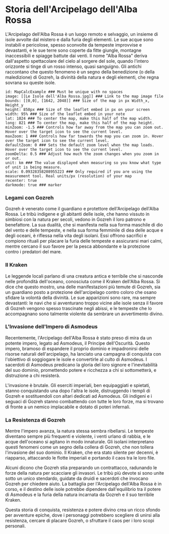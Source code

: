 # **Storia dell'Arcipelago dell'Alba Rossa**

L'Arcipelago dell'Alba Rossa è un luogo remoto e selvaggio, un insieme di isole avvolte dal mistero e dalla furia degli elementi. Le sue acque sono instabili e pericolose, spesso sconvolte da tempeste improvvise e devastanti, e le sue terre sono coperte da fitte giungle, montagne inaccessibili e spiagge battute dai venti. Il nome "Alba Rossa" deriva dall'aspetto spettacolare del cielo al sorgere del sole, quando l'intero orizzonte si tinge di un rosso intenso, quasi sanguigno. Gli antichi raccontano che questo fenomeno è un segno della benedizione (o della maledizione) di Gozreh, la divinità della natura e degli elementi, che regna sovrana su queste isole.

```leaflet  
id: MapCalcExample ### Must be unique with no spaces  
image: [[Le Isole dell'Alba Rossa.jpg]] ### Link to the map image file  
bounds: [[0,0], [1642, 2048]] ### Size of the map in px Width_x, Height_y  
height: 850px ### Size of the leaflet embed in px on your screen  
width: 95% ### Size of the leaflet embed in your note  
lat: 1024 ### To center the map, make this half of the map width.  
long: 821 ### To center the map, make this half of the map height.  
minZoom: -1.5 ### Controls how far away from the map you can zoom out. Hover over the target icon to see the current level.  
maxZoom: 1 ### Controls how far towards the map you can zoom in. Hover over the target icon to see the current level.  
defaultZoom: 0 ### Sets the default zoom level when the map loads. Hover over the target icon to see the current level.  
zoomDelta: 0.5 ### Adjust how much the zoom changes when you zoom in or out.  
unit: km ### The value displayed when measuring so you know what type of unit is being measure.  
scale: 0.09328358208955223 ### Only required if you are using the measurement tool. Real units/px (resolution) of your map  
recenter: true  
darkmode: true ### marker  
```


### Legami con Gozreh

Gozreh è venerato come il guardiano e protettore dell'Arcipelago dell'Alba Rossa. Le tribù indigene e gli abitanti delle isole, che hanno vissuto in simbiosi con la natura per secoli, vedono in Gozreh il loro patrono e benefattore. La sua dualità, che si manifesta nella sua forma maschile di dio del vento e delle tempeste, e nella sua forma femminile di dea delle acque e degli oceani, è riflessa nella vita degli isolani. Essi offrono sacrifici e compiono rituali per placare la furia delle tempeste e assicurarsi mari calmi, mentre cercano il suo favore per la pesca abbondante e la protezione contro i predatori del mare.

### Il Kraken

Le leggende locali parlano di una creatura antica e terribile che si nasconde nelle profondità dell'oceano, conosciuta come il Kraken dell'Alba Rossa. Si dice che questo mostro, una delle manifestazioni più temute di Gozreh, sia un guardiano posto a protezione dell'arcipelago contro coloro che osano sfidare la volontà della divinità. Le sue apparizioni sono rare, ma sempre devastanti: le navi che si avventurano troppo vicine alle isole senza il favore di Gozreh vengono spesso trascinate negli abissi, e le tempeste che lo accompagnano sono talmente violente da sembrare un avvertimento divino.

### L'Invasione dell'Impero di Asmodeus

Recentemente, l'Arcipelago dell'Alba Rossa è stato preso di mira da un potente impero, legato ad Asmodeus, il Principe dell'Oscurità. Questo impero, bramoso di espandere il proprio dominio e impadronirsi delle risorse naturali dell'arcipelago, ha lanciato una campagna di conquista con l'obiettivo di soggiogare le isole e convertirle al culto di Asmodeus. I sacerdoti di Asmodeus predicano la gloria del loro signore e l'inevitabilità del suo dominio, promettendo potere e ricchezza a chi si sottometterà, e distruzione a chi resisterà.

L'invasione è brutale. Gli eserciti imperiali, ben equipaggiati e spietati, stanno conquistando una dopo l'altra le isole, distruggendo i templi di Gozreh e sostituendoli con altari dedicati ad Asmodeus. Gli indigeni e i seguaci di Gozreh stanno combattendo con tutte le loro forze, ma si trovano di fronte a un nemico implacabile e dotato di poteri infernali.

### La Resistenza di Gozreh

Mentre l'impero avanza, la natura stessa sembra ribellarsi. Le tempeste diventano sempre più frequenti e violente, i venti urlano di rabbia, e le acque dell'oceano si agitano in modo innaturale. Gli isolani interpretano questi fenomeni come un segno della collera di Gozreh, che non tollera l'invasione del suo dominio. Il Kraken, che era stato silente per decenni, è riapparso, attaccando le flotte imperiali e portando il caos tra le loro file.

Alcuni dicono che Gozreh stia preparando un contrattacco, radunando le forze della natura per scacciare gli invasori. Le tribù più devote si sono unite sotto un unico stendardo, guidate da druidi e sacerdoti che invocano Gozreh per chiedere aiuto. La battaglia per l'Arcipelago dell'Alba Rossa è in corso, e il destino delle isole potrebbe dipendere dall'equilibrio tra il potere di Asmodeus e la furia della natura incarnata da Gozreh e il suo terribile Kraken.

Questa storia di conquista, resistenza e potere divino crea un ricco sfondo per avventure epiche, dove i personaggi potrebbero scegliere di unirsi alla resistenza, cercare di placare Gozreh, o sfruttare il caos per i loro scopi personali.